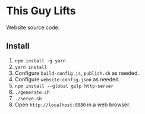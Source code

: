 # This Guy Lifts

Website source code.

## Install

1. `npm install -g yarn`
2. `yarn install`
3. Configure `build-config.js`, `publish.sh` as needed.
4. Configure `website-config.json` as needed.
5. `npm install --global gulp http-server`
6. `./generate.sh`
7. `./serve.sh`
8. Open `http://localhost:8080` in a web browser.
